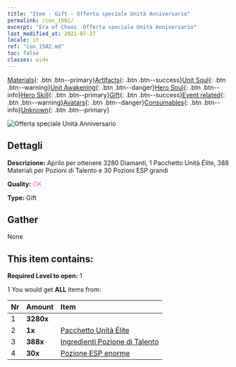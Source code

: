 ```yaml
---
title: "Item - Gift - Offerta speciale Unità Anniversario"
permalink: /con_1502/
excerpt: "Era of Chaos  Offerta speciale Unità Anniversario"
last_modified_at: 2021-07-27
locale: it
ref: "con_1502.md"
toc: false
classes: wide
---
```

 [Materials](/ItemsIT/){: .btn .btn--primary}[Artifacts](/ItemsIT/Artifacts/){: .btn .btn--success}[Unit Soul](/ItemsIT/UnitSoul/){: .btn .btn--warning}[Unit Awakening](/ItemsIT/UnitAwakening/){: .btn .btn--danger}[Hero Soul](/ItemsIT/HeroSoul/){: .btn .btn--info}[Hero Skill](/ItemsIT/HeroSkill/){: .btn .btn--primary}[Gift](/ItemsIT/Gift/){: .btn .btn--success}[Event related](/ItemsIT/Events/){: .btn .btn--warning}[Avatars](/ItemsIT/Avatars/){: .btn .btn--danger}[Consumables](/ItemsIT/Consumables/){: .btn .btn--info}[Unknown](/ItemsIT/Unknown/){: .btn .btn--primary}

 ![Offerta speciale Unità Anniversario](/images/t/i_907116.png)

## Dettagli
 **Descrizione:** Aprilo per ottenere 3280 Diamanti, 1 Pacchetto Unità Élite, 388 Materiali per Pozioni di Talento e 30 Pozioni ESP grandi

 **Quality:** <span style="color: #DA70D6">OK</span>

 **Type:** Gift

## Gather

  None

## This item contains:

 **Required Level to open:** 1

 1 You would get **ALL** items  from:

  | Nr | Amount |     Item    |
  |:---|:-------|:------------|
  | 1 |  **3280x** | <i class="fas fa-gem"/> |  | 
  | 2 |  **1x** | [Pacchetto Unità Élite](/ItemsIT/con_1357/) |  | 
  | 3 |  **388x** | [Ingredienti Pozione di Talento](/ItemsIT/con_1120/) |  | 
  | 4 |  **30x** | [Pozione ESP enorme](/ItemsIT/con_703/) |  | 
